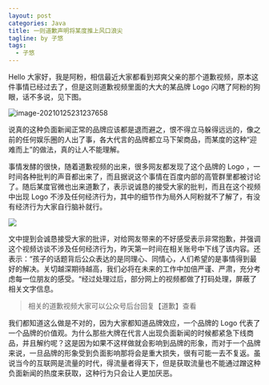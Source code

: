 ```yaml
---
layout: post
categories: Java
title: 一则道歉声明将某度推上风口浪尖
tagline: by 子悠
tags: 
  - 子悠
---
```


Hello 大家好，我是阿粉，相信最近大家都看到郑爽父亲的那个道歉视频，原本这件事情已经过去了，但是这则道歉视频里面的大大的某品牌 Logo 闪瞎了阿粉的狗眼，话不多说，见下图。

![image-20210125231237658](/Users/zhuxiang/IdeaProjects/justdojava.github.io/assets/images/2019/java/image_ziyou/2021/0124/01.png)

说真的这种负面新闻正常的品牌应该都是退而避之，恨不得立马躲得远远的，像之前的任何娱乐圈的人出了事，各大代言的品牌都立马下架商品，而某度的这种“迎难而上”的做法，真的让人不能理解。

事情发酵的很快，随着道歉视频的出来，很多网友都发现了这个品牌的 Logo ，一时间各种批判的声音都出来了，而且据说这个事情在百度内部的高管群里都被讨论了。随后某度官微也出来道歉了，表示说诚恳的接受大家的批判，而且在这个视频中出现 Logo 不涉及任何经济行为，其中的细节作为局外人阿粉就不了解了，有没有经济行为大家自行脑补就行。

![](/Users/zhuxiang/IdeaProjects/justdojava.github.io/assets/images/2019/java/image_ziyou/2021/0124/02.PNG)

文中提到会诚恳接受大家的批评，对给网友带来的不好感受表示非常抱歉，并强调这个视频访谈不涉及任何经济行为，昨天第一时间在相关账号中下线了该内容。还表示：“孩子的话题背后公众表达的是同理心、同情心，人们希望的是事情得到最好的解决。关切越深期待越高，我们必将在未来的工作中加倍严谨、严肃，充分考虑每一位朋友的感受。“经过处理过后，部分网上的视频都做了打码处理，屏蔽了相关文字信息。

> 相关的道歉视频大家可以公众号后台回复【道歉】查看

我们都知道这么做是不对的，因为大家都知道品牌效应，一个品牌的 Logo 代表了一个品牌的价值观。为什么那些大牌在代言人出现负面新闻的时候都紧急下线商品，并且解约呢？这是因为如果不这样做就会影响到品牌的形象，而对于一个品牌来说，一旦品牌的形象受到负面影响那将会是重大损失，很有可能一去不复返。虽说当今的互联网是流量的时代，得流量者得天下，但是获取流量也不能通过蹭这种负面新闻的热度来获取，这种行为只会让人更加厌恶。


